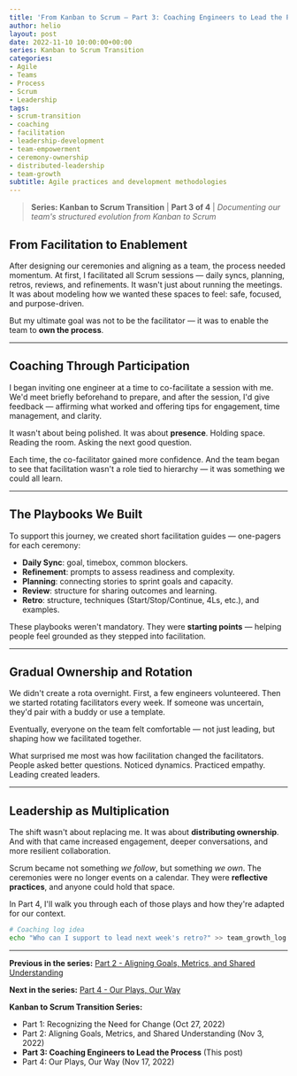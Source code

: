 ```yaml
---
title: 'From Kanban to Scrum – Part 3: Coaching Engineers to Lead the Process'
author: helio
layout: post
date: 2022-11-10 10:00:00+00:00
series: Kanban to Scrum Transition
categories:
- Agile
- Teams
- Process
- Scrum
- Leadership
tags:
- scrum-transition
- coaching
- facilitation
- leadership-development
- team-empowerment
- ceremony-ownership
- distributed-leadership
- team-growth
subtitle: Agile practices and development methodologies
---
```


> **Series: Kanban to Scrum Transition** | **Part 3 of 4** | _Documenting our team's structured evolution from Kanban to Scrum_

## From Facilitation to Enablement

After designing our ceremonies and aligning as a team, the process needed momentum. At first, I facilitated all Scrum sessions — daily syncs, planning, retros, reviews, and refinements. It wasn't just about running the meetings. It was about modeling how we wanted these spaces to feel: safe, focused, and purpose-driven.

But my ultimate goal was not to be the facilitator — it was to enable the team to **own the process**.

---

## Coaching Through Participation

I began inviting one engineer at a time to co-facilitate a session with me. We'd meet briefly beforehand to prepare, and after the session, I'd give feedback — affirming what worked and offering tips for engagement, time management, and clarity.

It wasn't about being polished. It was about **presence**. Holding space. Reading the room. Asking the next good question.

Each time, the co-facilitator gained more confidence. And the team began to see that facilitation wasn't a role tied to hierarchy — it was something we could all learn.

---

## The Playbooks We Built

To support this journey, we created short facilitation guides — one-pagers for each ceremony:

- **Daily Sync**: goal, timebox, common blockers.
- **Refinement**: prompts to assess readiness and complexity.
- **Planning**: connecting stories to sprint goals and capacity.
- **Review**: structure for sharing outcomes and learning.
- **Retro**: structure, techniques (Start/Stop/Continue, 4Ls, etc.), and examples.

These playbooks weren't mandatory. They were **starting points** — helping people feel grounded as they stepped into facilitation.

---

## Gradual Ownership and Rotation

We didn't create a rota overnight. First, a few engineers volunteered. Then we started rotating facilitators every week. If someone was uncertain, they'd pair with a buddy or use a template.

Eventually, everyone on the team felt comfortable — not just leading, but shaping how we facilitated together.

What surprised me most was how facilitation changed the facilitators. People asked better questions. Noticed dynamics. Practiced empathy. Leading created leaders.

---

## Leadership as Multiplication

The shift wasn't about replacing me. It was about **distributing ownership**. And with that came increased engagement, deeper conversations, and more resilient collaboration.

Scrum became not something _we follow_, but something _we own_. The ceremonies were no longer events on a calendar. They were **reflective practices**, and anyone could hold that space.

In Part 4, I'll walk you through each of those plays and how they're adapted for our context.

```bash
# Coaching log idea
echo "Who can I support to lead next week's retro?" >> team_growth_log.txt
```

---

**Previous in the series:** [Part 2 - Aligning Goals, Metrics, and Shared Understanding](/posts/2022-11-03-scrum-transition-part2/)

**Next in the series:** [Part 4 - Our Plays, Our Way](/posts/2022-11-17-scrum-transition-part4/)

**Kanban to Scrum Transition Series:**

- Part 1: Recognizing the Need for Change (Oct 27, 2022)
- Part 2: Aligning Goals, Metrics, and Shared Understanding (Nov 3, 2022)
- **Part 3: Coaching Engineers to Lead the Process** (This post)
- Part 4: Our Plays, Our Way (Nov 17, 2022)
